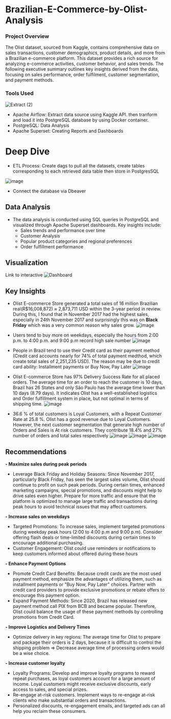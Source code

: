 # Brazilian-E-Commerce-by-Olist-Analysis

### Project Overview
The Olist dataset, sourced from Kaggle, contains comprehensive data on sales transactions, customer demographics, product details, and more from a Brazilian e-commerce platform. This dataset provides a rich source for analyzing e-commerce activities, customer behavior, and sales trends. The following executive summary outlines key insights derived from the data, focusing on sales performance, order fulfilment, customer segmentation, and payment methods.

### Tools Used
![Extract (2)](https://github.com/user-attachments/assets/1e2d467a-b3c2-46a2-8e1c-0e02fd621d2b)


- Apache Airflow: Extract data source using Kaggle API. then tranform and load it into PostgreSQL database by using Docker container.
- PostgreSQL: Data Analysis
- Apache Superset: Creating Reports and Dashboards

# Deep Dive
- ETL Process: Create dags to pull all the datasets, create tables corresponding to each retrieved data table then store in PostgresSQL

![image](https://github.com/user-attachments/assets/dc354a89-1d8c-459e-ac1a-43420564501b)

- Connect the database via Dbeaver

## Data Analysis
- The data analysis is conducted using SQL queries in PostgreSQL and visualized through Apache Superset dashboards. Key insights include:
  - Sales trends and performance over time
  - Customer Analysis
  - Popular product categories and regional preferences
  - Order fulfillment performance

## Visualization
Link to interactive ![Dashboard]([http://bobcat-aware-panther.ngrok-free.app](https://f1f1-113-173-157-136.ngrok-free.app/superset/dashboard/15f31c5d-b975-4da6-99e8-f1d9e0abdbaf/?native_filters_key=GKu3c0AztulUlLm2cuTatRa2JD32eCZZsPr77gSt9v-n9DjnwIqFf6nr1rhkIRFc))

## Key Insights 
- ‌Olist E-commerce Store generated a total sales of 16 million Brazilian real(R$16,008,872) ≈ 2,873,711 USD within the 3-year period in review. During this, I found that in November 2017 had the highest sales, especially in 24th November 2017 and surprisingly this was on **Black Friday** which was a very common reason why sales grow.
  ![image](https://github.com/user-attachments/assets/5a66b42a-e9bf-454c-8d59-986abd481dc5)

- Users tend to buy more on weekdays, especially the hours from 2:00 p.m. to 4:00 p.m. and 9:00 p.m record high sale number
  ![image](https://github.com/user-attachments/assets/22169703-ed55-4775-a77e-060f81de899a)

- People in Brazil tend to use their Credit card as their payment method (Credit card accounts nearly for 74% of total payment medthod, which create total sales of 2,251,235 USD). The reason may be due to credit card ability: Installment payments or Buy Now, Pay Later
  ![image](https://github.com/user-attachments/assets/2e82234c-85b1-4dd6-87d5-652226e3ed86)

- ‌Olist E-commerce Store has 97% Delivery Success Rate for all placed orders. The average time for an order to reach the customer is 10 days, Brazil has 26 States and only São Paulo has the average time lower than 10 days (8.79 days). It indicates Olist has a well-established logistics and Order fulfillment system in place, but not optimal in terms of shipping time.
  ![image](https://github.com/user-attachments/assets/1b01c671-9b42-4661-b7f6-3b45fdd02137)

- 36.6 % of total customers is Loyal Customers, with a Repeat Customer Rate at 25.8 %. Olist has a good revenue due to Loyal Customers. However, the next customer segmentation that generate high number of Orders and Sales is At risk customers. They contribute 18.4% and 27% number of orders and total sales respectively
  ![image](https://github.com/user-attachments/assets/304a14e1-c140-43a8-9511-6689b526cdcd)
  ![image](https://github.com/user-attachments/assets/f7208b63-7bee-4428-a66e-111083fd0857)
  ![image](https://github.com/user-attachments/assets/51c532d3-e30d-4f38-ab8f-1d1599b7ee9d)

## Recommendations
**- Maximize sales during peak periods**
  - Leverage Black Friday and Holiday Seasons: Since November 2017, particularly Black Friday, has seen the largest sales volume, Olist should continue to profit on such peak periods. During certain times, enhanced marketing campaigns, special promotions, and discounts might help to drive sales even higher. Prepare for more traffic anđ ensure that the platform is optimized to manage large traffic and transactions during peak hours to avoid technical issues that may affect customers.
    
**- Increase sales on weekdays**
  - Targeted Promotions: To increase sales, implement targeted promotions during weekday peak hours (2:00 to 4:00 p.m and 9:00 p.m). Consider offering flash deals or time-limited discounts during certain times to encourage additional purchasing.
  - Customer Engagement: Olist could use reminders or notifications to keep customers informed about offered during these hours
    
**- Enhance Payment Options**
  - Promote Credit Card Benefits: Because credit cards are the most used payment method, emphasize the advantages of utilizing them, such as installment payments or "Buy Now, Pay Later" choices. Partner with credit card providers to provide exclusive promotions or rebate offers to encourage this payment option.
  - Expand Payment Methods: Since 2020, Brazil has released new payment method call PIX from BCB and became popular. Therefore, Olist could balance the usage of these payment methods by controlling promotions from Credit Card.
    
**- Improve Logistics and Delivery Times**
  - Optimize delivery in key regions: The average time for Olist to prepare and package their orders is 2 days, because it is difficult to control the shipping problem => Decrease average time of processing orders would be a wise choice.
    
**- Increase customer loyalty**
  - Loyalty Programs: Develop and improve loyalty programs to reward repeat purchases, as loyal customers account for a large amount of income. Loyal customers might receive exclusive discounts, early access to sales, and special prizes.
  - Re-engage at-risk customers. Implement ways to re-engage at-risk clients who make substantial orders and transactions.
  - Personalized discounts, re-engagement emails, and targeted ads can all help you reclaim these consumers.


 


 
